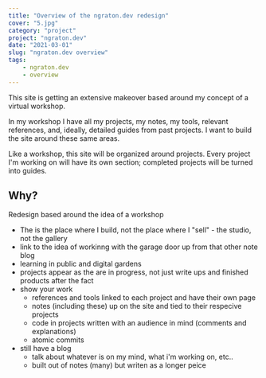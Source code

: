 ```yaml
---
title: "Overview of the ngraton.dev redesign"
cover: "5.jpg"
category: "project"
project: "ngraton.dev"
date: "2021-03-01"
slug: "ngraton.dev overview"
tags:
    - ngraton.dev
    - overview
---
```


This site is getting an extensive makeover based around my concept of a virtual workshop.

In my workshop I have all my projects, my notes, my tools, relevant references, and, ideally, detailed guides from past projects. I want to build the site around these same areas.

Like a workshop, this site will be organized around projects. Every project I'm working on will have its own section; completed projects will be turned into guides.

## Why?

Redesign based around the idea of a workshop
- The is the place where I build, not the place where I "sell" - the studio, not the gallery
- link to the idea of workinng with the garage door up from that other note blog
- learning in public and digital gardens
- projects appear as the are in progress, not just write ups and finished products after the fact
- show your work
	- references and tools linked to each project and have their own page
	- notes (including these) up on the site and tied to their respecive projects
	- code in projects written with an audience in mind (comments and explanations)
	- atomic commits
- still have a blog
	- talk about whatever is on my mind, what i'm working on, etc..
	- built out of notes (many) but writen as a longer peice
